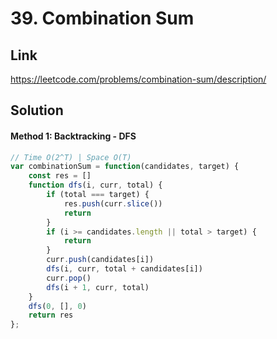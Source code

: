 # 39. Combination Sum

## Link
https://leetcode.com/problems/combination-sum/description/

## Solution
#### Method 1: Backtracking - DFS
```javascript
// Time O(2^T) | Space O(T)
var combinationSum = function(candidates, target) {
    const res = []
    function dfs(i, curr, total) {
        if (total === target) {
            res.push(curr.slice())
            return 
        }
        if (i >= candidates.length || total > target) {
            return
        }
        curr.push(candidates[i])
        dfs(i, curr, total + candidates[i])
        curr.pop()
        dfs(i + 1, curr, total)
    }
    dfs(0, [], 0)
    return res
};
```
